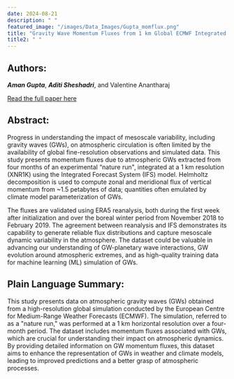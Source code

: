 ```yaml
---
date: 2024-08-21
description: " "
featured_image: "/images/Data_Images/Gupta_momflux.png"
title: "Gravity Wave Momentum Fluxes from 1 km Global ECMWF Integrated Forecast System"
title2: " "
---
```

## Authors:
***Aman Gupta***, ***Aditi Sheshadri***, and Valentine Anantharaj

[Read the full paper here](https://doi.org/10.1038/s41597-024-03699-x)
## Abstract:
Progress in understanding the impact of mesoscale variability, including gravity waves (GWs), on atmospheric circulation is often limited by the availability of global fine-resolution observations and simulated data. This study presents momentum fluxes due to atmospheric GWs extracted from four months of an experimental “nature run", integrated at a 1 km resolution (XNR1K) using the Integrated Forecast System (IFS) model. Helmholtz decomposition is used to compute zonal and meridional flux of vertical momentum from ~1.5 petabytes of data; quantities often emulated by climate model parameterization of GWs.
<!--more-->
The fluxes are validated using ERA5 reanalysis, both during the first week after initialization and over the boreal winter period from November 2018 to February 2019. The agreement between reanalysis and IFS demonstrates its capability to generate reliable flux distributions and capture mesoscale dynamic variability in the atmosphere. The dataset could be valuable in advancing our understanding of GW-planetary wave interactions, GW evolution around atmospheric extremes, and as high-quality training data for machine learning (ML) simulation of GWs.

## Plain Language Summary:
This study presents data on atmospheric gravity waves (GWs) obtained from a high-resolution global simulation conducted by the European Centre for Medium-Range Weather Forecasts (ECMWF). The simulation, referred to as a "nature run," was performed at a 1 km horizontal resolution over a four-month period. The dataset includes momentum fluxes associated with GWs, which are crucial for understanding their impact on atmospheric dynamics. By providing detailed information on GW momentum fluxes, this dataset aims to enhance the representation of GWs in weather and climate models, leading to improved predictions and a better grasp of atmospheric processes. 